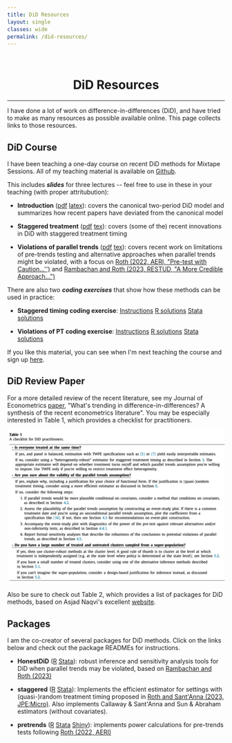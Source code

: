```yaml
---
title: DiD Resources
layout: single
classes: wide
permalink: /did-resources/
---
```

<br/> 


# <center> DiD Resources </center>
- - -

I have done a lot of work on difference-in-differences (DiD), and have tried to make as many resources as possible available online. This page collects links to those resources.

## DiD Course

I have been teaching a one-day course on recent DiD methods for Mixtape Sessions. All of my teaching material is available on [Github](https://github.com/Mixtape-Sessions/Advanced-DID). 

This includes ***slides*** for three lectures -- feel free to use in these in your teaching (with proper attritubution): 

* **Introduction** ([pdf](https://github.com/Mixtape-Sessions/Advanced-DID/blob/main/Slides/01-introduction.pdf) [latex](https://github.com/Mixtape-Sessions/Advanced-DID/blob/main/Slides/01-Introduction.tex)): covers the canonical two-period DiD model and summarizes how recent papers have deviated from the canonical model 

* **Staggered treatment** ([pdf](https://github.com/Mixtape-Sessions/Advanced-DID/blob/main/Slides/02-staggered.pdf) [tex](https://github.com/Mixtape-Sessions/Advanced-DID/blob/main/Slides/02-Staggered.tex)): covers (some of the) recent innovations in DiD with staggered treatment timing

* **Violations of parallel trends** ([pdf](https://github.com/Mixtape-Sessions/Advanced-DID/blob/main/Slides/03-violations.pdf) [tex](https://github.com/Mixtape-Sessions/Advanced-DID/blob/main/Slides/03-Violations.tex)): covers recent work on limitations of pre-trends testing and alternative approaches when parallel trends might be violated, with a focus on [Roth (2022, AERI, "Pre-test with Caution...'')](https://www.jonathandroth.com/assets/files/roth_pretrends_testing.pdf) and [Rambachan and Roth (2023, RESTUD, "A More Credible Approach...")](https://www.jonathandroth.com/assets/files/HonestParallelTrends_Main.pdf)

There are also two ***coding exercises*** that show how these methods can be used in practice:

* **Staggered timing coding exercise**: [Instructions](https://github.com/Mixtape-Sessions/Advanced-DID/tree/main/Exercises/Exercise-1#introduction) [R solutions](https://github.com/Mixtape-Sessions/Advanced-DID/blob/main/Exercises/Exercise-1/Solutions/medicaid-analysis-solutions-R.md) [Stata solutions](https://raw.githack.com/Mixtape-Sessions/Advanced-DID/main/Exercises/Exercise-1/Solutions/medicaid-analysis-solutions-stata.html)

* **Violations of PT coding exercise**: [Instructions](https://github.com/Mixtape-Sessions/Advanced-DID/tree/main/Exercises/Exercise-2#exercise-2-violations-of-parallel-trends) [R solutions](https://raw.githack.com/Mixtape-Sessions/Advanced-DID/main/Exercises/Exercise-2/Solutions/medicaid-analysis-pt-violations-solutions-R.html) [Stata solutions](https://raw.githack.com/Mixtape-Sessions/Advanced-DID/main/Exercises/Exercise-2/Solutions/medicaid-analysis-pt-violations-solutions-stata.html)


If you like this material, you can see when I'm next teaching the course and sign up [here](https://www.mixtapesessions.io/sessions/). 

## DiD Review Paper

For a more detailed review of the recent literature, see my Journal of Econometrics [paper](https://www.jonathandroth.com/assets/files/DiD_Review_Paper.pdf), "What's trending in difference-in-differences? A synthesis of the recent econometrics literature". You may be especially interested in Table 1, which provides a checklist for practitioners.

![checklist-table](../assets/files/did-review-table1.png)

Also be sure to check out Table 2, which provides a list of packages for DiD methods, based on Asjad Naqvi's excellent [website](https://asjadnaqvi.github.io/DiD/).

## Packages

I am the co-creator of several packages for DiD methods. Click on the links below and check out the package READMEs for instructions. 

* **HonestDiD** ([R](https://github.com/asheshrambachan/HonestDiD/tree/master#honestdid) [Stata](https://github.com/mcaceresb/stata-honestdid#honestdid)): robust inference and sensitivity analysis tools for DiD when parallel trends may be violated, based on [Rambachan and Roth (2023)](https://www.jonathandroth.com/assets/files/HonestParallelTrends_Main.pdf)

* **staggered** ([R](https://github.com/jonathandroth/staggered/tree/main#staggered) [Stata](https://github.com/mcaceresb/stata-staggered#staggered)): Implements the efficient estimator for settings with (quasi-)random treatment timing proposed in [Roth and Sant'Anna (2023, JPE:Micro)](https://arxiv.org/pdf/2102.01291.pdf). Also implements Callaway & Sant'Anna and Sun & Abraham estimators (without covariates).

* **pretrends** ([R](https://github.com/jonathandroth/pretrends) [Stata](https://github.com/mcaceresb/stata-pretrends#pretrends) [Shiny](https://github.com/jonathandroth/PretrendsPower#pretrendspower)): implements power calculations for pre-trends tests following [Roth (2022, AERI)](https://www.jonathandroth.com/assets/files/roth_pretrends_testing.pdf)

 
 
